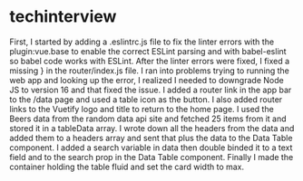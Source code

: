 # techinterview

First, I started by adding a .eslintrc.js file to fix the linter errors with the plugin:vue.base to enable the correct ESLint parsing and with babel-eslint so babel code works with ESLint.
After the linter errors were fixed, I fixed a missing } in the router/index.js file. I ran into problems trying to running the web app and looking up the error, I realized I needed to 
downgrade Node JS to version 16 and that fixed the issue. I added a router link in the app bar to the /data page and used a table icon as the button. I also added router links to the Vuetify logo
and title to return to the home page. I used the Beers data from the random data api site and fetched 25 items from it and stored it in a tableData array. I wrote down all the headers from the data and 
added them to a headers array and sent that plus the data to the Data Table component. I added a search variable in data then double binded it to a text field and to the search prop in the Data Table component. Finally I made the container holding the table fluid and set the card width to max.